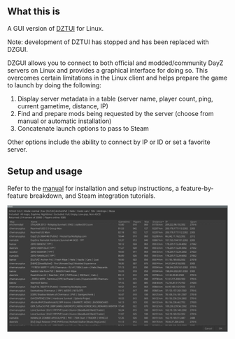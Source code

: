 ## What this is
A GUI version of [DZTUI](https://github.com/aclist/dztui/tree/dztui) for Linux. 

Note: development of DZTUI has stopped and has been replaced with DZGUI.

DZGUI allows you to connect to both official and modded/community DayZ servers on Linux and provides a graphical interface for doing so. This overcomes certain limitations in the Linux client and helps prepare the game to launch by doing the following:

1. Display server metadata in a table (server name, player count, ping, current gametime, distance, IP)
2. Find and prepare mods being requested by the server (choose from manual or automatic installation)
3. Concatenate launch options to pass to Steam

Other options include the ability to connect by IP or ID or  set a favorite server.

## Setup and usage

Refer to the [manual](https://aclist.github.io/dzgui/dzgui.html) for installation and setup instructions, a feature-by-feature breakdown, and Steam integration tutorials.

![Alt text](/images/example.png)
